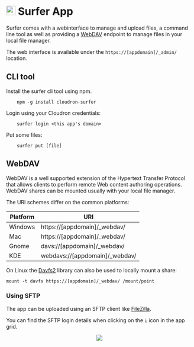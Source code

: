 # <img src="/documentation/img/surfer-logo.png" width="25px"> Surfer App

Surfer comes with a webinterface to manage and upload files, a command line tool as well as providing a [WebDAV](https://en.wikipedia.org/wiki/WebDAV) endpoint to manage files in your local file manager.

The web interface is available under the `https://[appdomain]/_admin/` location.

## CLI tool

Install the surfer cli tool using npm.

```
    npm -g install cloudron-surfer
```

Login using your Cloudron credentials:

```
    surfer login <this app's domain>
```

Put some files:

```
    surfer put [file]
```

## WebDAV

WebDAV is a well supported extension of the Hypertext Transfer Protocol that allows clients to perform remote Web content authoring operations. WebDAV shares can be mounted usually with your local file manager.

The URI schemes differ on the common platforms:

| Platform| URI |
| ---     | --- |
| Windows | https://[appdomain]/_webdav/ |
| Mac     | https://[appdomain]/_webdav/ |
| Gnome   | davs://[appdomain]/_webdav/ |
| KDE     | webdavs://[appdomain]/_webdav/ |

On Linux the [Davfs2](http://savannah.nongnu.org/projects/davfs2) library can also be used to locally mount a share:
```
mount -t davfs https://[appdomain]/_webdav/ /mount/point
```

### Using SFTP

The app can be uploaded using an SFTP client like [FileZilla](https://filezilla-project.org/).

You can find the SFTP login details when clicking on the `i` icon in the app grid.

<center>
<img src="/documentation/img/lamp-filezilla.png" class="shadow">
</center>


